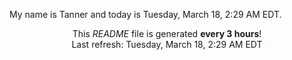 My name is Tanner and today is Tuesday, March 18, 2:29 AM EDT.

<p align="center">This <i>README</i> file is generated <b>every 3 hours</b>!</br>Last refresh: Tuesday, March 18, 2:29 AM EDT<br /></p>
